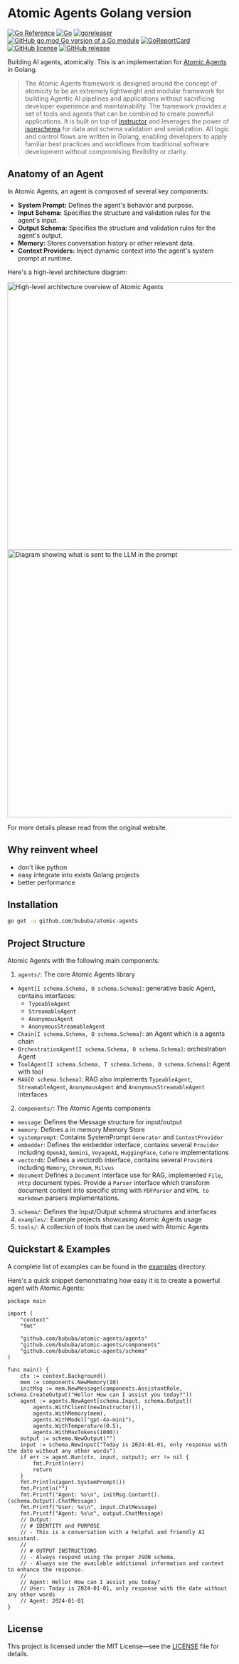 # Atomic Agents Golang version

[![Go Reference](https://pkg.go.dev/badge/github.com/bububa/atomic-agents.svg)](https://pkg.go.dev/github.com/bububa/atomic-agents)
[![Go](https://github.com/bububa/atomic-agents/actions/workflows/go.yml/badge.svg)](https://github.com/bububa/atomic-agents/actions/workflows/go.yml)
[![goreleaser](https://github.com/bububa/atomic-agents/actions/workflows/goreleaser.yml/badge.svg)](https://github.com/bububa/atomic-agents/actions/workflows/goreleaser.yml)
[![GitHub go.mod Go version of a Go module](https://img.shields.io/github/go-mod/go-version/bububa/atomic-agents.svg)](https://github.com/bububa/atomic-agents)
[![GoReportCard](https://goreportcard.com/badge/github.com/bububa/atomic-agents)](https://goreportcard.com/report/github.com/bububa/atomic-agents)
[![GitHub license](https://img.shields.io/github/license/bububa/atomic-agents.svg)](https://github.com/bububa/atomic-agents/blob/master/LICENSE)
[![GitHub release](https://img.shields.io/github/release/bububa/atomic-agents.svg)](https://GitHub.com/bububa/atomic-agents/releases/)

Building AI agents, atomically. This is an implementation for [Atomic Agents](https://github.com/BrainBlend-AI/atomic-agents) in Golang.

> The Atomic Agents framework is designed around the concept of atomicity to be an extremely lightweight and modular framework for building Agentic AI pipelines and applications without sacrificing developer experience and maintainability. The framework provides a set of tools and agents that can be combined to create powerful applications. It is built on top of [instructor](https://go.useinstructor.com) and leverages the power of [jsonschema](https://github.com/invopop/jsonschema) for data and schema validation and serialization. All logic and control flows are written in Golang, enabling developers to apply familiar best practices and workflows from traditional software development without compromising flexibility or clarity.

## Anatomy of an Agent

In Atomic Agents, an agent is composed of several key components:

- **System Prompt:** Defines the agent's behavior and purpose.
- **Input Schema:** Specifies the structure and validation rules for the agent's input.
- **Output Schema:** Specifies the structure and validation rules for the agent's output.
- **Memory:** Stores conversation history or other relevant data.
- **Context Providers:** Inject dynamic context into the agent's system prompt at runtime.

Here's a high-level architecture diagram:

<!-- ![alt text](./.assets/architecture_highlevel_overview.png) -->
<img src="https://github.com/BrainBlend-AI/atomic-agents/blob/main/.assets/architecture_highlevel_overview.png" alt="High-level architecture overview of Atomic Agents" width="600"/>
<img src="https://github.com/BrainBlend-AI/atomic-agents/raw/main/.assets/what_is_sent_in_prompt.png" alt="Diagram showing what is sent to the LLM in the prompt" width="600"/>

For more details please read from the original website.

## Why reinvent wheel

- don't like python
- easy integrate into exists Golang projects
- better performance

## Installation

```bash
go get -u github.com/bububa/atomic-agents
```

## Project Structure

Atomic Agents with the following main components:

1. `agents/`: The core Atomic Agents library

- `Agent[I schema.Schema, O schema.Schema]`: generative basic Agent, contains interfaces:
  - `TypeableAgent`
  - `StreamableAgent`
  - `AnonymousAgent`
  - `AnonymousStreamableAgent`
- `Chain[I schema.Schema, O schema.Schema]`: an Agent which is a agents chain
- `OrchestrationAgent[I schema.Schema, O schema.Schema]`: orchestration Agent
- `ToolAgent[I schema.Schema, T schema.Schema, O schema.Schema]`: Agent with tool
- `RAG[O schema.Schema]`: RAG also implements `TypeableAgent`, `StreamableAgent`, `AnonymousAgent` and `AnonymousStreamableAgent` interfaces

2. `components/`: The Atomic Agents components

- `message`: Defines the Message structure for input/output
- `memory`: Defines a in memory Memory Store
- `systemprompt`: Contains SystemPrompt `Generator` and `ContextProvider`
- `embedder`: Defines the embedder interface, contains several `Provider` including `OpenAI`, `Gemini`, `VoyageAI`, `HuggingFace`, `Cohere` implementations
- `vectordb`: Defines a vectordb interface, contains several `Provider`s including `Memory`, `Chromem`, `Milvus`
- `document` Defines a `Document` interface use for RAG, implemented `File`, `Http` document types. Provide a `Parser` interface which transform document content into specific string with `PDFParser` and `HTML to markdown` parsers implementations.

3. `schema/`: Defines the Input/Output schema structures and interfaces
4. `examples/`: Example projects showcasing Atomic Agents usage
5. `tools/`: A collection of tools that can be used with Atomic Agents

## Quickstart & Examples

A complete list of examples can be found in the [examples](./examples/) directory.

Here's a quick snippet demonstrating how easy it is to create a powerful agent with Atomic Agents:

```golang
package main

import (
	"context"
	"fmt"

	"github.com/bububa/atomic-agents/agents"
	"github.com/bububa/atomic-agents/components"
	"github.com/bububa/atomic-agents/schema"
)

func main() {
	ctx := context.Background()
	mem := components.NewMemory(10)
	initMsg := mem.NewMessage(components.AssistantRole, schema.CreateOutput("Hello! How can I assist you today?"))
	agent := agents.NewAgent[schema.Input, schema.Output](
		agents.WithClient(newInstructor()),
		agents.WithMemory(mem),
		agents.WithModel("gpt-4o-mini"),
		agents.WithTemperature(0.5),
		agents.WithMaxTokens(1000))
	output := schema.NewOutput("")
	input := schema.NewInput("Today is 2024-01-01, only response with the date without any other words")
	if err := agent.Run(ctx, input, output); err != nil {
		fmt.Println(err)
		return
	}
	fmt.Println(agent.SystemPrompt())
	fmt.Println("")
	fmt.Printf("Agent: %s\n", initMsg.Content().(schema.Output).ChatMessage)
	fmt.Printf("User: %s\n", input.ChatMessage)
	fmt.Printf("Agent: %s\n", output.ChatMessage)
	// Output:
	// # IDENTITY and PURPOSE
	// - This is a conversation with a helpful and friendly AI assistant.
	//
	// # OUTPUT INSTRUCTIONS
	// - Always respond using the proper JSON schema.
	// - Always use the available additional information and context to enhance the response.
	//
	// Agent: Hello! How can I assist you today?
	// User: Today is 2024-01-01, only response with the date without any other words
	// Agent: 2024-01-01
}
```

## License

This project is licensed under the MIT License—see the [LICENSE](LICENSE) file for details.
